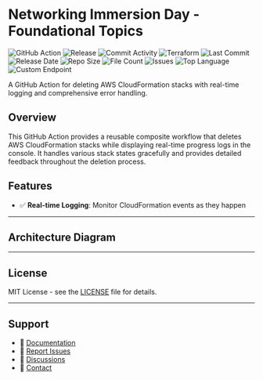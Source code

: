 # Networking Immersion Day - Foundational Topics

![GitHub Action](https://img.shields.io/badge/GitHub-Action-blue?logo=github)&nbsp;![Release](https://github.com/subhamay-bhattacharyya/0310-vpc-tf/actions/workflows/release.yaml/badge.svg)&nbsp;![Commit Activity](https://img.shields.io/github/commit-activity/t/subhamay-bhattacharyya/0310-vpc-tf)&nbsp;![Terraform](https://img.shields.io/badge/AWS-Terraform-orange?logo=amazonaws)&nbsp;![Last Commit](https://img.shields.io/github/last-commit/subhamay-bhattacharyya/0310-vpc-tf)&nbsp;![Release Date](https://img.shields.io/github/release-date/subhamay-bhattacharyya/0310-vpc-tf)&nbsp;![Repo Size](https://img.shields.io/github/repo-size/subhamay-bhattacharyya/0310-vpc-tf)&nbsp;![File Count](https://img.shields.io/github/directory-file-count/subhamay-bhattacharyya/0310-vpc-tf)&nbsp;![Issues](https://img.shields.io/github/issues/subhamay-bhattacharyya/0310-vpc-tf)&nbsp;![Top Language](https://img.shields.io/github/languages/top/subhamay-bhattacharyya/0310-vpc-tf)&nbsp;![Custom Endpoint](https://img.shields.io/endpoint?url=https://gist.githubusercontent.com/bsubhamay/da7cd112b578f45762a8a04e5ed251c5/raw/0310-vpc-tf.json?)


A GitHub Action for deleting AWS CloudFormation stacks with real-time logging and comprehensive error handling.

## Overview

This GitHub Action provides a reusable composite workflow that deletes AWS CloudFormation stacks while displaying real-time progress logs in the console. It handles various stack states gracefully and provides detailed feedback throughout the deletion process.

## Features

- ✅ **Real-time Logging**: Monitor CloudFormation events as they happen

---

## Architecture Diagram


---

## License

MIT License - see the [LICENSE](LICENSE) file for details.

---

## Support

- 📖 [Documentation](https://github.com/subhamay-bhattacharyya/0310-vpc-tf/wiki)
- 🐛 [Report Issues](https://github.com/subhamay-bhattacharyya/0310-vpc-tf/issues)
- 💬 [Discussions](https://github.com/subhamay-bhattacharyya/0310-vpc-tf/discussions)
- 📧 [Contact](mailto:support@subhamay.aws@gmail.com)